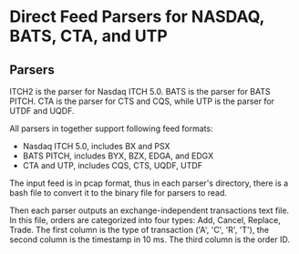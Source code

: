 # Direct Feed Parsers for NASDAQ, BATS, CTA, and UTP



## Parsers
ITCH2 is the parser for Nasdaq ITCH 5.0. BATS is the parser for BATS PITCH. CTA is the parser for CTS and CQS, while UTP is the parser for UTDF and UQDF.

All parsers in together support following feed formats:
- Nasdaq ITCH 5.0, includes BX and PSX
- BATS PITCH, includes BYX, BZX, EDGA, and EDGX
- CTA and UTP, includes CQS, CTS, UQDF, UTDF

The input feed is in pcap format, thus in each parser's directory, there is a bash file to convert it to the binary file for parsers to read.

Then each parser outputs an exchange-independent transactions text file. In this file, orders are categorized into four types: Add, Cancel, Replace, Trade. The first column is the type of transaction ('A', 'C', 'R', 'T'), the second column is the timestamp in 10 ms. The third column is the order ID.

